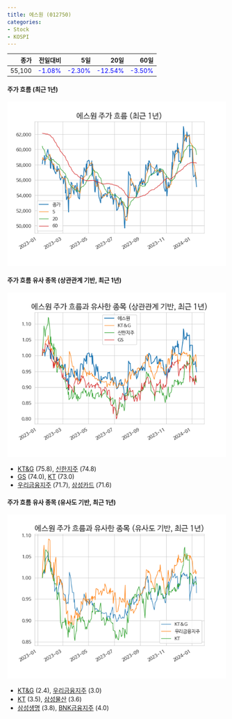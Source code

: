 ```yaml
---
title: 에스원 (012750)
categories:
- Stock
- KOSPI
---
```


|종가|전일대비|5일|20일|60일|
|---:|-------:|--:|---:|---:|
|55,100|<span style="color: blue">-1.08%</span>|<span style="color: blue">-2.30%</span>|<span style="color: blue">-12.54%</span>|<span style="color: blue">-3.50%</span>|

<!-- more -->

#### 주가 흐름 (최근 1년)
![012750](/assets/images/stock/012750.png)


#### 주가 흐름 유사 종목 (상관관계 기반, 최근 1년)
![012750](/assets/images/stock/012750_corr.png)
- [KT&G](/033780/) (75.8), [신한지주](/055550/) (74.8)
- [GS](/078930/) (74.0), [KT](/030200/) (73.0)
- [우리금융지주](/316140/) (71.7), [삼성카드](/029780/) (71.6)


#### 주가 흐름 유사 종목 (유사도 기반, 최근 1년)
![012750](/assets/images/stock/012750_sim.png)
- [KT&G](/033780/) (2.4), [우리금융지주](/316140/) (3.0)
- [KT](/030200/) (3.5), [삼성물산](/028260/) (3.6)
- [삼성생명](/032830/) (3.8), [BNK금융지주](/138930/) (4.0)